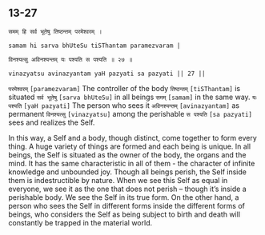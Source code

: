 ## 13-27


```shloka-sa
समम् हि सर्व भूतेषु तिष्ठन्तम् परमेश्वरम् ।
```
```shloka-sa-hk
samam hi sarva bhUteSu tiSThantam paramezvaram |
```
```shloka-sa
विनश्यत्सु अविनश्यन्तम् यः पश्यति स पश्यति ॥ २७ ॥
```
```shloka-sa-hk
vinazyatsu avinazyantam yaH pazyati sa pazyati || 27 ||
```

`परमेश्वरम्` `[paramezvaram]` The controller of the body `तिष्ठन्तम्` `[tiSThantam]` is situated `सर्व भूतेषु` `[sarva bhUteSu]` in all beings `समम्` `[samam]` in the same way. `यः पश्यति` `[yaH pazyati]` The person who sees it `अविनश्यन्तम्` `[avinazyantam]` as permanent `विनश्यत्सु` `[vinazyatsu]` among the perishable `स पश्यति` `[sa pazyati]` sees and realizes the Self.

In this way, a Self and a body, though distinct, come together to form every thing. A huge variety of things are formed and each being is unique. 
In all beings, the Self is situated as the owner of the body, the organs and the mind. It has the same characteristic in all of them - the character of infinite knowledge and unbounded joy.
Though all beings perish, the Self inside them is indestructible by nature. 
When we see this Self as equal in everyone, we see it as the one that does not perish – though it’s inside a perishable body. We see the Self in its true form.
On the other hand, a person who sees the Self in different forms inside the different forms of beings, who considers the Self as being subject to birth and death will constantly be trapped in the material world.

